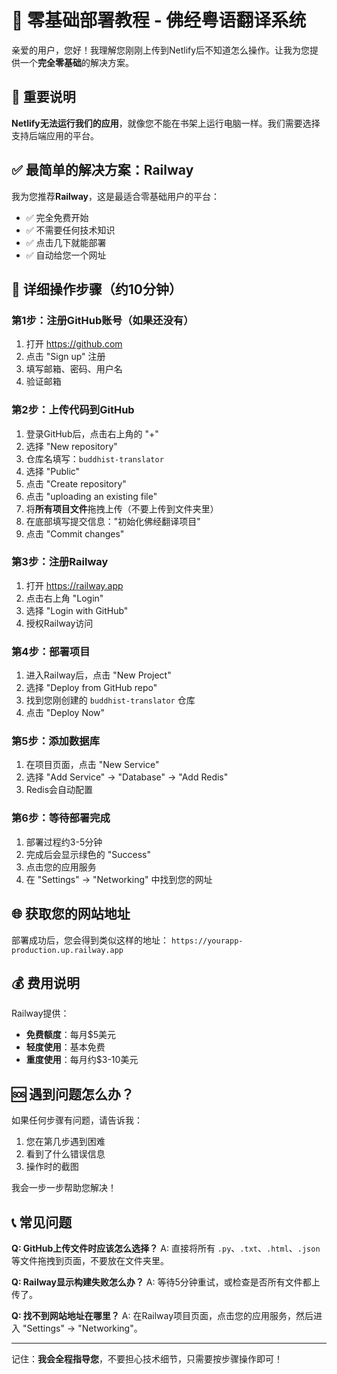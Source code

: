 # 🎯 零基础部署教程 - 佛经粤语翻译系统

亲爱的用户，您好！我理解您刚刚上传到Netlify后不知道怎么操作。让我为您提供一个**完全零基础**的解决方案。

## 🚨 重要说明

**Netlify无法运行我们的应用**，就像您不能在书架上运行电脑一样。我们需要选择支持后端应用的平台。

## ✅ 最简单的解决方案：Railway

我为您推荐**Railway**，这是最适合零基础用户的平台：

- ✅ 完全免费开始
- ✅ 不需要任何技术知识
- ✅ 点击几下就能部署
- ✅ 自动给您一个网址

## 📱 详细操作步骤（约10分钟）

### 第1步：注册GitHub账号（如果还没有）
1. 打开 https://github.com
2. 点击 "Sign up" 注册
3. 填写邮箱、密码、用户名
4. 验证邮箱

### 第2步：上传代码到GitHub
1. 登录GitHub后，点击右上角的 "+" 
2. 选择 "New repository"
3. 仓库名填写：`buddhist-translator`
4. 选择 "Public"
5. 点击 "Create repository"
6. 点击 "uploading an existing file"
7. 将**所有项目文件**拖拽上传（不要上传到文件夹里）
8. 在底部填写提交信息："初始化佛经翻译项目"
9. 点击 "Commit changes"

### 第3步：注册Railway
1. 打开 https://railway.app
2. 点击右上角 "Login"
3. 选择 "Login with GitHub"
4. 授权Railway访问

### 第4步：部署项目
1. 进入Railway后，点击 "New Project"
2. 选择 "Deploy from GitHub repo"
3. 找到您刚创建的 `buddhist-translator` 仓库
4. 点击 "Deploy Now"

### 第5步：添加数据库
1. 在项目页面，点击 "New Service"
2. 选择 "Add Service" → "Database" → "Add Redis"
3. Redis会自动配置

### 第6步：等待部署完成
1. 部署过程约3-5分钟
2. 完成后会显示绿色的 "Success"
3. 点击您的应用服务
4. 在 "Settings" → "Networking" 中找到您的网址

## 🌐 获取您的网站地址

部署成功后，您会得到类似这样的地址：
`https://yourapp-production.up.railway.app`

## 💰 费用说明

Railway提供：
- **免费额度**：每月$5美元
- **轻度使用**：基本免费
- **重度使用**：每月约$3-10美元

## 🆘 遇到问题怎么办？

如果任何步骤有问题，请告诉我：
1. 您在第几步遇到困难
2. 看到了什么错误信息
3. 操作时的截图

我会一步一步帮助您解决！

## 📞 常见问题

**Q: GitHub上传文件时应该怎么选择？**
A: 直接将所有 `.py`、`.txt`、`.html`、`.json` 等文件拖拽到页面，不要放在文件夹里。

**Q: Railway显示构建失败怎么办？**
A: 等待5分钟重试，或检查是否所有文件都上传了。

**Q: 找不到网站地址在哪里？**
A: 在Railway项目页面，点击您的应用服务，然后进入 "Settings" → "Networking"。

---

记住：**我会全程指导您**，不要担心技术细节，只需要按步骤操作即可！